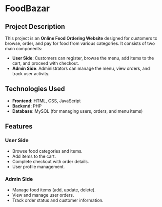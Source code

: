 # FoodBazar

## Project Description
This project is an **Online Food Ordering Website** designed for customers to browse, order, and pay for food from various categories. It consists of two main components:
- **User Side**: Customers can register, browse the menu, add items to the cart, and proceed with checkout.
- **Admin Side**: Administrators can manage the menu, view orders, and track user activity.

## Technologies Used
- **Frontend**: HTML, CSS, JavaScript
- **Backend**: PHP
- **Database**: MySQL (for managing users, orders, and menu items)

## Features

### User Side
- Browse food categories and items.
- Add items to the cart.
- Complete checkout with order details.
- User profile management.

### Admin Side
- Manage food items (add, update, delete).
- View and manage user orders.
- Track order status and customer information.


